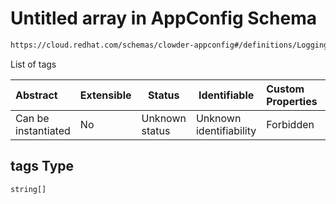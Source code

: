 # Untitled array in AppConfig Schema

```txt
https://cloud.redhat.com/schemas/clowder-appconfig#/definitions/LoggingConfig/properties/tags
```

List of tags


| Abstract            | Extensible | Status         | Identifiable            | Custom Properties | Additional Properties | Access Restrictions | Defined In                                                    |
| :------------------ | ---------- | -------------- | ----------------------- | :---------------- | --------------------- | ------------------- | ------------------------------------------------------------- |
| Can be instantiated | No         | Unknown status | Unknown identifiability | Forbidden         | Allowed               | none                | [schema.json\*](../../out/schema.json "open original schema") |

## tags Type

`string[]`
